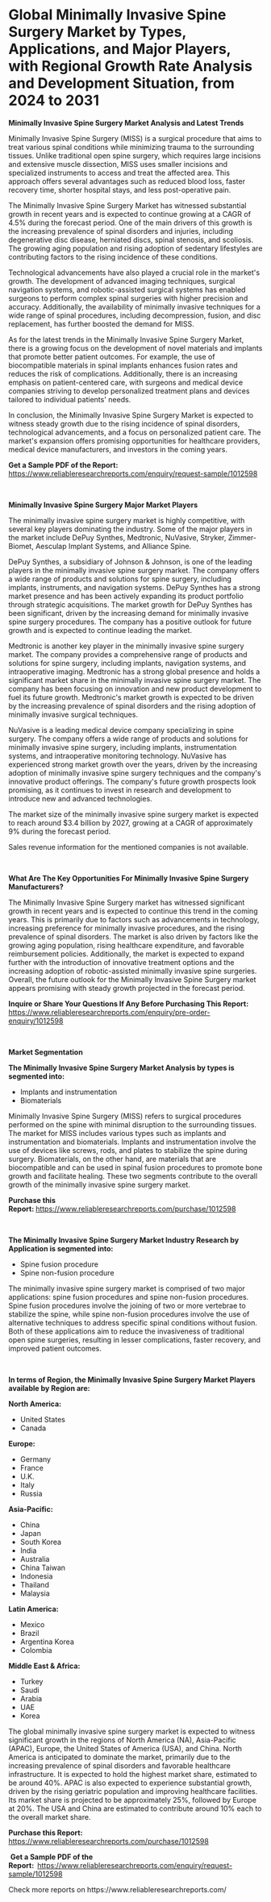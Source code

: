 <p><h1>Global Minimally Invasive Spine Surgery Market by Types, Applications, and Major Players, with Regional Growth Rate Analysis and Development Situation, from 2024 to 2031</h1></p><p><strong>Minimally Invasive Spine Surgery Market Analysis and Latest Trends</strong></p>
<p><p>Minimally Invasive Spine Surgery (MISS) is a surgical procedure that aims to treat various spinal conditions while minimizing trauma to the surrounding tissues. Unlike traditional open spine surgery, which requires large incisions and extensive muscle dissection, MISS uses smaller incisions and specialized instruments to access and treat the affected area. This approach offers several advantages such as reduced blood loss, faster recovery time, shorter hospital stays, and less post-operative pain.</p><p>The Minimally Invasive Spine Surgery Market has witnessed substantial growth in recent years and is expected to continue growing at a CAGR of 4.5% during the forecast period. One of the main drivers of this growth is the increasing prevalence of spinal disorders and injuries, including degenerative disc disease, herniated discs, spinal stenosis, and scoliosis. The growing aging population and rising adoption of sedentary lifestyles are contributing factors to the rising incidence of these conditions.</p><p>Technological advancements have also played a crucial role in the market's growth. The development of advanced imaging techniques, surgical navigation systems, and robotic-assisted surgical systems has enabled surgeons to perform complex spinal surgeries with higher precision and accuracy. Additionally, the availability of minimally invasive techniques for a wide range of spinal procedures, including decompression, fusion, and disc replacement, has further boosted the demand for MISS.</p><p>As for the latest trends in the Minimally Invasive Spine Surgery Market, there is a growing focus on the development of novel materials and implants that promote better patient outcomes. For example, the use of biocompatible materials in spinal implants enhances fusion rates and reduces the risk of complications. Additionally, there is an increasing emphasis on patient-centered care, with surgeons and medical device companies striving to develop personalized treatment plans and devices tailored to individual patients' needs.</p><p>In conclusion, the Minimally Invasive Spine Surgery Market is expected to witness steady growth due to the rising incidence of spinal disorders, technological advancements, and a focus on personalized patient care. The market's expansion offers promising opportunities for healthcare providers, medical device manufacturers, and investors in the coming years.</p></p>
<p><strong>Get a Sample PDF of the Report:&nbsp;</strong> <a href="https://www.reliableresearchreports.com/enquiry/request-sample/1012598">https://www.reliableresearchreports.com/enquiry/request-sample/1012598</a></p>
<p>&nbsp;</p>
<p><strong>Minimally Invasive Spine Surgery Major Market Players</strong></p>
<p><p>The minimally invasive spine surgery market is highly competitive, with several key players dominating the industry. Some of the major players in the market include DePuy Synthes, Medtronic, NuVasive, Stryker, Zimmer-Biomet, Aesculap Implant Systems, and Alliance Spine.</p><p>DePuy Synthes, a subsidiary of Johnson & Johnson, is one of the leading players in the minimally invasive spine surgery market. The company offers a wide range of products and solutions for spine surgery, including implants, instruments, and navigation systems. DePuy Synthes has a strong market presence and has been actively expanding its product portfolio through strategic acquisitions. The market growth for DePuy Synthes has been significant, driven by the increasing demand for minimally invasive spine surgery procedures. The company has a positive outlook for future growth and is expected to continue leading the market.</p><p>Medtronic is another key player in the minimally invasive spine surgery market. The company provides a comprehensive range of products and solutions for spine surgery, including implants, navigation systems, and intraoperative imaging. Medtronic has a strong global presence and holds a significant market share in the minimally invasive spine surgery market. The company has been focusing on innovation and new product development to fuel its future growth. Medtronic's market growth is expected to be driven by the increasing prevalence of spinal disorders and the rising adoption of minimally invasive surgical techniques.</p><p>NuVasive is a leading medical device company specializing in spine surgery. The company offers a wide range of products and solutions for minimally invasive spine surgery, including implants, instrumentation systems, and intraoperative monitoring technology. NuVasive has experienced strong market growth over the years, driven by the increasing adoption of minimally invasive spine surgery techniques and the company's innovative product offerings. The company's future growth prospects look promising, as it continues to invest in research and development to introduce new and advanced technologies.</p><p>The market size of the minimally invasive spine surgery market is expected to reach around $3.4 billion by 2027, growing at a CAGR of approximately 9% during the forecast period. </p><p>Sales revenue information for the mentioned companies is not available.</p></p>
<p>&nbsp;</p>
<p><strong>What Are The Key Opportunities For Minimally Invasive Spine Surgery Manufacturers?</strong></p>
<p><p>The Minimally Invasive Spine Surgery market has witnessed significant growth in recent years and is expected to continue this trend in the coming years. This is primarily due to factors such as advancements in technology, increasing preference for minimally invasive procedures, and the rising prevalence of spinal disorders. The market is also driven by factors like the growing aging population, rising healthcare expenditure, and favorable reimbursement policies. Additionally, the market is expected to expand further with the introduction of innovative treatment options and the increasing adoption of robotic-assisted minimally invasive spine surgeries. Overall, the future outlook for the Minimally Invasive Spine Surgery market appears promising with steady growth projected in the forecast period.</p></p>
<p><strong>Inquire or Share Your Questions If Any Before Purchasing This Report:</strong> <a href="https://www.reliableresearchreports.com/enquiry/pre-order-enquiry/1012598">https://www.reliableresearchreports.com/enquiry/pre-order-enquiry/1012598</a></p>
<p>&nbsp;</p>
<p><strong>Market Segmentation</strong></p>
<p><strong>The Minimally Invasive Spine Surgery Market Analysis by types is segmented into:</strong></p>
<p><ul><li>Implants and instrumentation</li><li>Biomaterials</li></ul></p>
<p><p>Minimally Invasive Spine Surgery (MISS) refers to surgical procedures performed on the spine with minimal disruption to the surrounding tissues. The market for MISS includes various types such as implants and instrumentation and biomaterials. Implants and instrumentation involve the use of devices like screws, rods, and plates to stabilize the spine during surgery. Biomaterials, on the other hand, are materials that are biocompatible and can be used in spinal fusion procedures to promote bone growth and facilitate healing. These two segments contribute to the overall growth of the minimally invasive spine surgery market.</p></p>
<p><strong>Purchase this Report:&nbsp;</strong><a href="https://www.reliableresearchreports.com/purchase/1012598">https://www.reliableresearchreports.com/purchase/1012598</a></p>
<p>&nbsp;</p>
<p><strong>The Minimally Invasive Spine Surgery Market Industry Research by Application is segmented into:</strong></p>
<p><ul><li>Spine fusion procedure</li><li>Spine non-fusion procedure</li></ul></p>
<p><p>The minimally invasive spine surgery market is comprised of two major applications: spine fusion procedures and spine non-fusion procedures. Spine fusion procedures involve the joining of two or more vertebrae to stabilize the spine, while spine non-fusion procedures involve the use of alternative techniques to address specific spinal conditions without fusion. Both of these applications aim to reduce the invasiveness of traditional open spine surgeries, resulting in lesser complications, faster recovery, and improved patient outcomes.</p></p>
<p>&nbsp;</p>
<p><strong>In terms of Region, the Minimally Invasive Spine Surgery Market Players available by Region are:</strong></p>
<p>
    <p> <strong> North America: </strong>
        <ul>
            <li>United States</li>
            <li>Canada</li>
        </ul>
        </p> 
    <p> <strong> Europe: </strong>
        <ul>
            <li>Germany</li>
            <li>France</li>
            <li>U.K.</li>
            <li>Italy</li>
            <li>Russia</li>
        </ul>
        </p> 
    <p> <strong> Asia-Pacific: </strong>
        <ul>
            <li>China</li>
            <li>Japan</li>
            <li>South Korea</li>
            <li>India</li>
            <li>Australia</li>
            <li>China Taiwan</li>
            <li>Indonesia</li>
            <li>Thailand</li>
            <li>Malaysia</li>
        </ul>
        </p> 
    <p> <strong> Latin America: </strong>
        <ul>
            <li>Mexico</li>
            <li>Brazil</li>
            <li>Argentina Korea</li>
            <li>Colombia</li>
        </ul>
        </p> 
    <p> <strong> Middle East & Africa: </strong>
        <ul>
            <li>Turkey</li>
            <li>Saudi</li>
            <li>Arabia</li>
            <li>UAE</li>
            <li>Korea</li>
        </ul>
    </p>
    </p>
<p><p>The global minimally invasive spine surgery market is expected to witness significant growth in the regions of North America (NA), Asia-Pacific (APAC), Europe, the United States of America (USA), and China. North America is anticipated to dominate the market, primarily due to the increasing prevalence of spinal disorders and favorable healthcare infrastructure. It is expected to hold the highest market share, estimated to be around 40%. APAC is also expected to experience substantial growth, driven by the rising geriatric population and improving healthcare facilities. Its market share is projected to be approximately 25%, followed by Europe at 20%. The USA and China are estimated to contribute around 10% each to the overall market share.</p></p>
<p><strong>Purchase this Report: </strong><a href="https://www.reliableresearchreports.com/purchase/1012598">https://www.reliableresearchreports.com/purchase/1012598</a></p>
<p>&nbsp;<strong>Get a Sample PDF of the Report:&nbsp;&nbsp;</strong><a href="https://www.reliableresearchreports.com/enquiry/request-sample/1012598">https://www.reliableresearchreports.com/enquiry/request-sample/1012598</a></p>
<p><strong></strong></p>
<p>Check more reports on https://www.reliableresearchreports.com/</p>